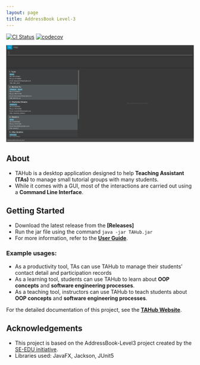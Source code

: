 ```yaml
---
layout: page
title: AddressBook Level-3
---
```


[![CI Status](https://github.com/AY2526S1-CS2103T-T16-2/tp/actions/workflows/gradle.yml/badge.svg)](https://github.com/AY2526S1-CS2103T-T16-2/tp/actions)
[![codecov](https://codecov.io/gh/AY2526-CS2103T-T16-2/tp/graph/badge.svg?token=5H3SWOES1L)](https://codecov.io/gh/AY2526-CS2103T-T16-2/tp)

![Ui](docs/images/Ui.png)

## About
* TAHub is a desktop application designed to help **Teaching Assistant (TAs)** to manage small tutorial groups with many students.
* While it comes with a GUI, most of the interactions are carried out using a **Command Line Interface**.

## Getting Started
* Download the latest release from the **[Releases]**
* Run the jar file using the command `java -jar TAHub.jar`
* For more information, refer to the **[User Guide](https://ay2526s1-cs2103t-t16-2.github.io/tp/UserGuide.html)**.
### Example usages:
* As a productivity tool, TAs can use TAHub to manage their students' contact detail and participation records
* As a learning tool, students can use TAHub to learn about **OOP concepts** and **software engineering processes**.
* As a teaching tool, instructors can use TAHub to teach students about **OOP concepts** and **software engineering processes**.

For the detailed documentation of this project, see the **[TAHub Website](https://ay2526s1-cs2103t-t16-2.github.io/tp/)**.

## Acknowledgements
* This project is based on the AddressBook-Level3 project created by the [SE-EDU initiative](https://se-education.org).
* Libraries used: JavaFX, Jackson, JUnit5
